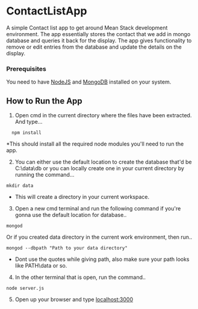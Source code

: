 # ContactListApp

A simple Contact list app to get around Mean Stack development environment. The app essentially stores the contact that we add in 
mongo database and queries it back for the display. The app gives functionality to remove or edit entries from the database and update the details
on the display.

### Prerequisites

You need to have [NodeJS](https://nodejs.org/en/) and [MongoDB](https://www.mongodb.com/download-center#community) installed on 
your system.


## How to Run the App

1. Open cmd in the current directory where the files have been extracted. And type...
```
  npm install
```
*This should install all the required node modules you'll need to run the app.

2. You can either use the default location to create the database that'd be C:\data\db or you can locally create one in your current 
directory by running the command...
```
mkdir data
```
* This will create a directory in your current workspace.

3. Open a new cmd terminal and run the following command if you're gonna use the default location for database..
```
mongod
```

Or if you created data directory in the current work environment, then run..
```
mongod --dbpath "Path to your data directory"
```
* Dont use the quotes while giving path, also make sure your path looks like PATH\data or so.

4. In the other terminal that is open, run the command..
```
node server.js
```

5. Open up your browser and type [localhost:3000](http://localhost:3000)

